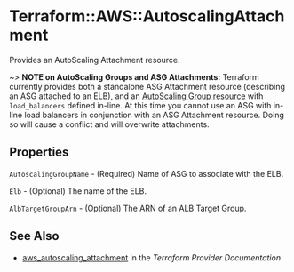 # Terraform::AWS::AutoscalingAttachment

Provides an AutoScaling Attachment resource.

~> **NOTE on AutoScaling Groups and ASG Attachments:** Terraform currently provides
both a standalone ASG Attachment resource (describing an ASG attached to
an ELB), and an [AutoScaling Group resource](autoscaling_group.html) with
`load_balancers` defined in-line. At this time you cannot use an ASG with in-line
load balancers in conjunction with an ASG Attachment resource. Doing so will cause a
conflict and will overwrite attachments.

## Properties

`AutoscalingGroupName` - (Required) Name of ASG to associate with the ELB.

`Elb` - (Optional) The name of the ELB.

`AlbTargetGroupArn` - (Optional) The ARN of an ALB Target Group.


## See Also

* [aws_autoscaling_attachment](https://www.terraform.io/docs/providers/aws/r/autoscaling_attachment.html) in the _Terraform Provider Documentation_
